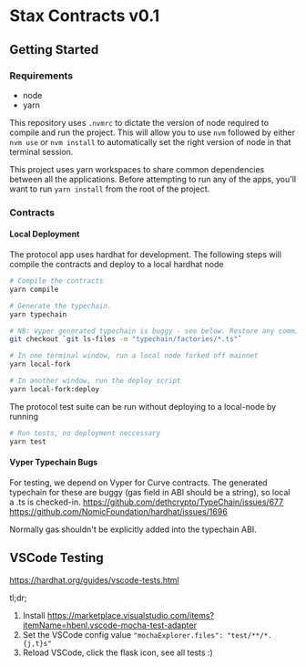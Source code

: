 # Stax Contracts v0.1

## Getting Started

### Requirements

* node
* yarn

This repository uses `.nvmrc` to dictate the version of node required to compile and run the project. This will allow you to use `nvm` followed by either `nvm use` or `nvm install` to automatically set the right version of node in that terminal session.

This project uses yarn workspaces to share common dependencies between all the applications. Before attempting to run any of the apps, you'll want to run `yarn install` from the root of the project.

### Contracts

#### Local Deployment

The protocol app uses hardhat for development. The following steps will compile the contracts and deploy to a local hardhat node

```bash
# Compile the contracts
yarn compile

# Generate the typechain.
yarn typechain

# NB: Vyper generated typechain is buggy - see below. Restore any committed versions.
git checkout `git ls-files -m "typechain/factories/*.ts"`

# In one terminal window, run a local node forked off mainnet
yarn local-fork

# In another window, run the deploy script
yarn local-fork:deploy
```

The protocol test suite can be run without deploying to a local-node by running

```bash
# Run tests, no deployment neccessary
yarn test
```

#### Vyper Typechain Bugs

For testing, we depend on Vyper for Curve contracts. The generated typechain for these are buggy (gas field in ABI should be a string), so local a .ts is checked-in.
https://github.com/dethcrypto/TypeChain/issues/677
https://github.com/NomicFoundation/hardhat/issues/1696

Normally gas shouldn't be explicitly added into the typechain ABI.

## VSCode Testing

https://hardhat.org/guides/vscode-tests.html

tl;dr;

  1. Install https://marketplace.visualstudio.com/items?itemName=hbenl.vscode-mocha-test-adapter
  2. Set the VSCode config value `"mochaExplorer.files": "test/**/*.{j,t}s"`
  3. Reload VSCode, click the flask icon, see all tests :)
  